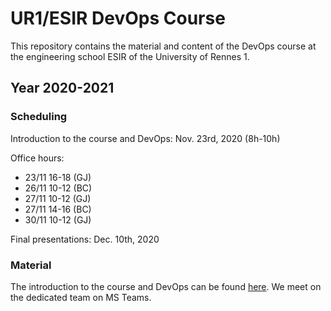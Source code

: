 # UR1/ESIR DevOps Course
This repository contains the material and content of the DevOps course at the engineering school ESIR of the University of Rennes 1. 

## Year 2020-2021

### Scheduling

Introduction to the course and DevOps: Nov. 23rd, 2020 (8h-10h)

Office hours: 
- 23/11 16-18 (GJ)
- 26/11 10-12 (BC)
- 27/11 10-12 (GJ)
- 27/11 14-16 (BC)
- 30/11 10-12 (GJ)

Final presentations: Dec. 10th, 2020

### Material

The introduction to the course and DevOps can be found [here](https://people.irisa.fr/Benoit.Combemale/course/esir/esir3/). 
We meet on the dedicated team on MS Teams. 
